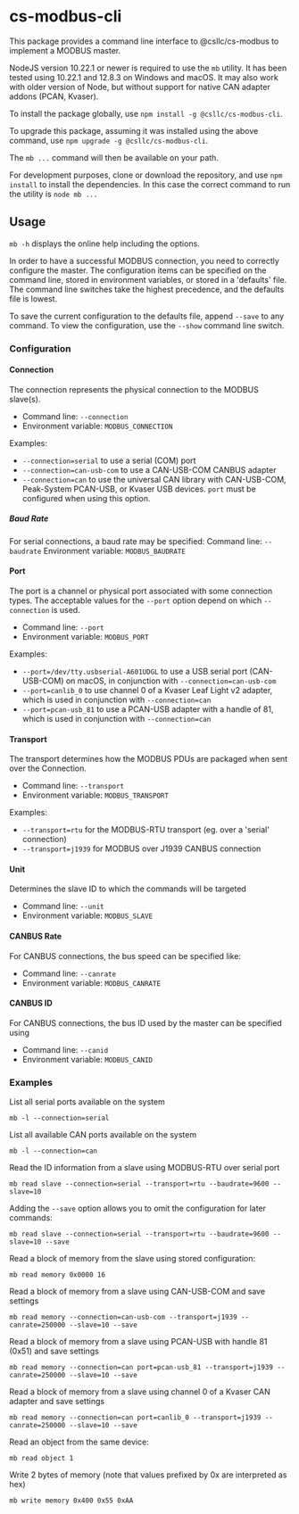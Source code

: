 # cs-modbus-cli

This package provides a command line interface to @csllc/cs-modbus to implement a MODBUS master. 

NodeJS version 10.22.1 or newer is required to use the `mb` utility. It has been tested using 10.22.1 and 12.8.3 on Windows and macOS. It may also work with older version of Node, but without support for native CAN adapter addons (PCAN, Kvaser).

To install the package globally, use 
`npm install -g @csllc/cs-modbus-cli`.

To upgrade this package, assuming it was installed using the above command, use `npm upgrade -g @csllc/cs-modbus-cli`.

The `mb ...` command will then be available on your path. 

For development purposes, clone or download the repository, and use
`npm install`
to install the dependencies.
In this case the correct command to run the utility is `node mb ...`

## Usage

`mb -h` displays the online help including the options.

In order to have a successful MODBUS connection, you need to correctly configure the master.  The configuration items can be specified on the command line, stored in environment variables, or stored in a 'defaults' file.  The command line switches take the highest precedence, and the defaults file is lowest.

To save the current configuration to the defaults file, append `--save` to any command.  To view the configuration, use the `--show` command line switch.

### Configuration

#### Connection 
The connection represents the physical connection to the MODBUS slave(s).
 - Command line:  `--connection`
 - Environment variable: `MODBUS_CONNECTION`

Examples:
 - `--connection=serial` to use a serial (COM) port
 - `--connection=can-usb-com` to use a CAN-USB-COM CANBUS adapter
 - `--connection=can` to use the universal CAN library with CAN-USB-COM, Peak-System PCAN-USB, or Kvaser USB devices. `port` must be configured when using this option.

##### Baud Rate
For serial connections, a baud rate may be specified:
Command line:  `--baudrate`
Environment variable: `MODBUS_BAUDRATE`


#### Port
The port is a channel or physical port associated with some connection types. The acceptable values for the `--port` option depend on which `--connection` is used.
 - Command line: `--port`
 - Environment variable: `MODBUS_PORT`
 
Examples:
 - `--port=/dev/tty.usbserial-A601UDGL` to use a USB serial port (CAN-USB-COM) on macOS, in conjunction with `--connection=can-usb-com`
 - `--port=canlib_0` to use channel 0 of a Kvaser Leaf Light v2 adapter, which is used in conjunction with `--connection=can`
 - `--port=pcan-usb_81` to use a PCAN-USB adapter with a handle of 81, which is used in conjunction with `--connection=can`

#### Transport
The transport determines how the MODBUS PDUs are packaged when sent over the Connection.
 - Command line:  `--transport`
 - Environment variable: `MODBUS_TRANSPORT`

Examples: 
 - `--transport=rtu` for the MODBUS-RTU transport (eg. over a 'serial' connection)
 - `--transport=j1939` for MODBUS over J1939 CANBUS connection

#### Unit
Determines the slave ID to which the commands will be targeted
 - Command line:  `--unit`
 - Environment variable: `MODBUS_SLAVE`

#### CANBUS Rate
For CANBUS connections, the bus speed can be specified like:

 - Command line:  `--canrate`
 - Environment variable: `MODBUS_CANRATE`

#### CANBUS ID
For CANBUS connections, the bus ID used by the master can be specified using

 - Command line:  `--canid`
 - Environment variable: `MODBUS_CANID`

### Examples

List all serial ports available on the system

`mb -l --connection=serial`

List all available CAN ports available on the system

`mb -l --connection=can`

Read the ID information from a slave using MODBUS-RTU over serial port

`mb read slave --connection=serial --transport=rtu --baudrate=9600 --slave=10`

Adding the `--save` option allows you to omit the configuration for later commands:

`mb read slave --connection=serial --transport=rtu --baudrate=9600 --slave=10 --save`


Read a block of memory from the slave using stored configuration:

`mb read memory 0x0000 16`

Read a block of memory from a slave using CAN-USB-COM and save settings

`mb read memory --connection=can-usb-com --transport=j1939 --canrate=250000 --slave=10 --save`

Read a block of memory from a slave using PCAN-USB with handle 81 (0x51) and save settings

`mb read memory --connection=can port=pcan-usb_81 --transport=j1939 --canrate=250000 --slave=10 --save`

Read a block of memory from a slave using channel 0 of a Kvaser CAN adapter and save settings

`mb read memory --connection=can port=canlib_0 --transport=j1939 --canrate=250000 --slave=10 --save`

Read an object from the same device:

`mb read object 1`

Write 2 bytes of memory (note that values prefixed by 0x are interpreted as hex)

`mb write memory 0x400 0x55 0xAA`

